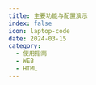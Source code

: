 ```yaml
---
title: 主要功能与配置演示
index: false
icon: laptop-code
date: 2024-03-15
category:
  - 使用指南
  - WEB
  - HTML
---
```



